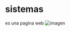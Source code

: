 # sistemas
es una pagina web
![imagen](https://user-images.githubusercontent.com/82904771/115462206-a83f9f00-a22a-11eb-81ba-7138de8b694f.png)
